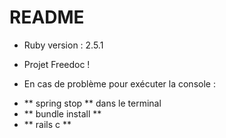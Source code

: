 # README

* Ruby version : 2.5.1

* Projet Freedoc !

* En cas de problème pour exécuter la console : 

- ** spring stop ** dans le terminal
- ** bundle install **
- ** rails c **

